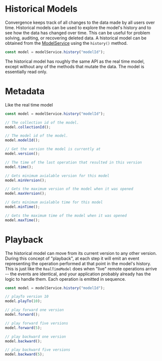 # Historical Models

Convergence keeps track of all changes to the data made by all users over time.  Historical models can be used to explore the model's history and to see how the data has changed over time. This can be useful for problem solving, auditing, or recovering deleted data. A historical model can be obtained from the [ModelService](model-service.md) using the `history()` method.


```js
const model = modelService.history("modelId");
```

The historical model has roughly the same API as the real time model, except without any of the methods that mutate the data.  The model is essentially read only.

# Metadata
Like the real time model

```js
const model = modelService.history("modelId");

// The collection id of the model.
model.collectionId();

// The model id of the model.
model.modelId();

// Get the version the model is currently at
model.version();

// The time of the last operation that resulted in this version
model.time();

// Gets minimum avialable version for this model
model.minVersion();

// Gets the maximum version of the model when it was opened
model.maxVersion();

// Gets minimum avialable time for this model
model.minTime();

// Gets the maximum time of the model when it was opened
model.maxTime();
```

# Playback

The historical model can move from its current version to any other version.  During this concept of "playback", at each step it will emit an event representing the operation performed at that point in the model's history.  This is just like the `RealTimeModel` does when "live" remote operations arrive -- the events are identical, and your application probably already has the logic to handle them.  Each operation is emitted in sequence.

```js
const model = modelService.history("modelId");

// playTo version 10
model.playTo(10);

// play forward one version
model.forward();

// play forward five versions
model.forward(5);

// play backward one version
model.backward();

// play backward five versions
model.backward(5);
```
